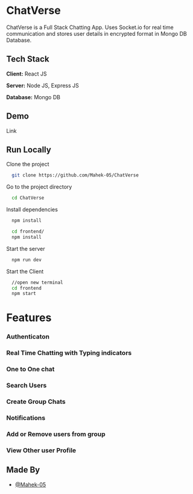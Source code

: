 
# ChatVerse

ChatVerse is a Full Stack Chatting App.
Uses Socket.io for real time communication and stores user details in encrypted format in Mongo DB Database.

## Tech Stack

**Client:** React JS

**Server:** Node JS, Express JS

**Database:** Mongo DB
  
## Demo

Link

## Run Locally

Clone the project

```bash
  git clone https://github.com/Mahek-05/ChatVerse
```

Go to the project directory

```bash
  cd ChatVerse
```

Install dependencies

```bash
  npm install
```

```bash
  cd frontend/
  npm install
```

Start the server

```bash
  npm run dev
```
Start the Client

```bash
  //open new terminal
  cd frontend
  npm start
```

  
# Features
### Authenticaton
### Real Time Chatting with Typing indicators
### One to One chat
### Search Users
### Create Group Chats
### Notifications 
### Add or Remove users from group
### View Other user Profile
## Made By

- [@Mahek-05](https://github.com/Mahek-05)

